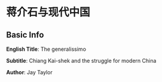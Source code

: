 # 蒋介石与现代中国

## Basic Info

**English Title**:  The generalissimo

**Subtitle**:  Chiang Kai-shek and the struggle for modern China

**Author**: Jay Taylor

